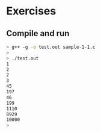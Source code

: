 # Exercises

## Compile and run

```bash
> g++ -g -o test.out sample-1-1.c
>
> ./test.out
1
2
2
3
45
197
46
199
1110
8929
10000
>
```
